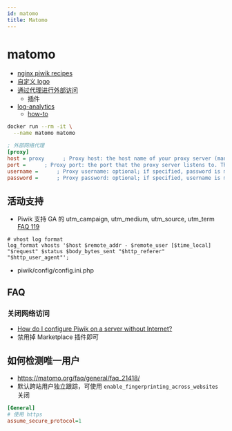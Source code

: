 ```yaml
---
id: matomo
title: Matomo
---
```


# matomo

- [nginx piwik recipes](https://www.nginx.com/resources/wiki/start/topics/recipes/piwik/)
- [自定义 logo](https://github.com/piwik/piwik/issues/3318)
- [通过代理进行外部访问](http://piwik.org/faq/troubleshooting/#faq_121)
  - 插件
- [log-analytics](https://github.com/piwik/piwik-log-analytics)
  - [how-to](http://piwik.org/docs/log-analytics-tool-how-to/)

```bash
docker run --rm -it \
  --name matomo matomo
```

```ini
; 外部网络代理
[proxy]
host = proxy      ; Proxy host: the host name of your proxy server (mandatory)
port =      ; Proxy port: the port that the proxy server listens to. There is no standard default, but 80, 1080, 3128, and 8080 are popular
username =      ; Proxy username: optional; if specified, password is mandatory
password =      ; Proxy password: optional; if specified, username is mandatory
```

## 活动支持

- Piwik 支持 GA 的 utm_campaign, utm_medium, utm_source, utm_term [FAQ 119](http://piwik.org/faq/general/faq_119/#faq_119)

```nginx
# vhost log format
log_format vhosts '$host $remote_addr - $remote_user [$time_local] "$request" $status $body_bytes_sent "$http_referer" "$http_user_agent"';
```

- piwik/config/config.ini.php

## FAQ

### 关闭网络访问

- [How do I configure Piwik on a server without Internet?](https://piwik.org/faq/troubleshooting/faq_16646/)
- 禁用掉 Marketplace 插件即可

## 如何检测唯一用户

- https://matomo.org/faq/general/faq_21418/
- 默认跨站用户独立跟踪，可使用 `enable_fingerprinting_across_websites` 关闭

```ini
[General]
# 使用 https
assume_secure_protocol=1
```
